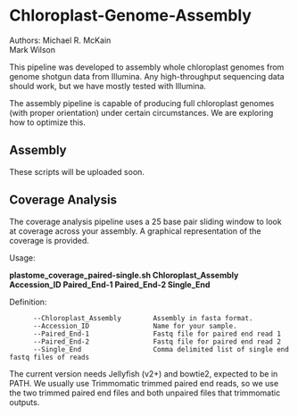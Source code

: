 # Chloroplast-Genome-Assembly
Authors: Michael R. McKain
	  <br>Mark Wilson

This pipeline was developed to assembly whole chloroplast genomes from genome shotgun data from Illumina.  Any high-throughput sequencing data should work, but we have mostly tested with Illumina.

The assembly pipeline is capable of producing full chloroplast genomes (with proper orientation) under certain circumstances.  We are exploring how to optimize this.

<h2>Assembly</h2>

These scripts will be uploaded soon.


<h2>Coverage Analysis</h2>

The coverage analysis pipeline uses a 25 base pair sliding window to look at coverage across your assembly.  A graphical representation of the coverage is provided.

Usage:

<b>plastome_coverage_paired-single.sh Chloroplast_Assembly Accession_ID Paired_End-1 Paired_End-2 Single_End</b>

Definition:

          --Chloroplast_Assembly        Assembly in fasta format.
          --Accession_ID                Name for your sample.
          --Paired_End-1                Fastq file for paired end read 1
          --Paired_End-2                Fastq file for paired end read 2 
          --Single_End                  Comma delimited list of single end fastq files of reads


The current version needs Jellyfish (v2+) and bowtie2, expected to be in PATH.  We usually use Trimmomatic trimmed paired end reads, so we use the two trimmed paired end files and both unpaired files that trimmomatic outputs.
